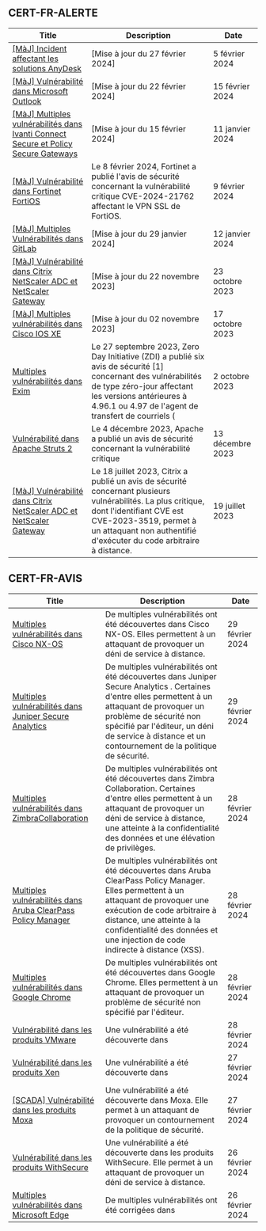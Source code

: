 
## CERT-FR-ALERTE
|Title|Description|Date|
|---|---|---|
| [[MàJ] Incident affectant les solutions AnyDesk](https://www.cert.ssi.gouv.fr/alerte/CERTFR-2024-ALE-003/) | [Mise à jour du 27 février 2024]  | 5 février 2024 |
| [[MàJ] Vulnérabilité dans Microsoft Outlook](https://www.cert.ssi.gouv.fr/alerte/CERTFR-2024-ALE-005/) | [Mise à jour du 22 février 2024]  | 15 février 2024 |
| [[MàJ] Multiples vulnérabilités dans Ivanti Connect Secure et Policy Secure Gateways](https://www.cert.ssi.gouv.fr/alerte/CERTFR-2024-ALE-001/) | [Mise à jour du 15 février 2024]  | 11 janvier 2024 |
| [[MàJ] Vulnérabilité dans Fortinet FortiOS](https://www.cert.ssi.gouv.fr/alerte/CERTFR-2024-ALE-004/) | Le 8 février 2024, Fortinet a publié l'avis de sécurité concernant la vulnérabilité critique CVE-2024-21762 affectant le VPN SSL de FortiOS. | 9 février 2024 |
| [[MàJ] Multiples Vulnérabilités dans GitLab](https://www.cert.ssi.gouv.fr/alerte/CERTFR-2024-ALE-002/) | [Mise à jour du 29 janvier 2024]  | 12 janvier 2024 |
| [[MàJ] Vulnérabilité dans Citrix NetScaler ADC et NetScaler Gateway](https://www.cert.ssi.gouv.fr/alerte/CERTFR-2023-ALE-012/) | [Mise à jour du 22 novembre 2023] | 23 octobre 2023 |
| [[MàJ] Multiples vulnérabilités dans Cisco IOS XE](https://www.cert.ssi.gouv.fr/alerte/CERTFR-2023-ALE-011/) | [Mise à jour du 02 novembre 2023] | 17 octobre 2023 |
| [Multiples vulnérabilités dans Exim](https://www.cert.ssi.gouv.fr/alerte/CERTFR-2023-ALE-010/) | Le 27 septembre 2023, Zero Day Initiative (ZDI) a publié six avis de sécurité [1] concernant des vulnérabilités de type zéro-jour affectant les versions antérieures à 4.96.1 ou 4.97 de l'agent de transfert de courriels ( | 2 octobre 2023 |
| [Vulnérabilité dans Apache Struts 2](https://www.cert.ssi.gouv.fr/alerte/CERTFR-2023-ALE-013/) | Le 4 décembre 2023, Apache a publié un avis de sécurité concernant la vulnérabilité critique  | 13 décembre 2023 |
| [[MàJ] Vulnérabilité dans Citrix NetScaler ADC et NetScaler Gateway](https://www.cert.ssi.gouv.fr/alerte/CERTFR-2023-ALE-008/) | Le 18 juillet 2023, Citrix a publié un avis de sécurité concernant plusieurs vulnérabilités. La plus critique, dont l'identifiant CVE est CVE-2023-3519, permet à un attaquant non authentifié d'exécuter du code arbitraire à distance. | 19 juillet 2023 |
## CERT-FR-AVIS
|Title|Description|Date|
|---|---|---|
| [Multiples vulnérabilités dans Cisco NX-OS](https://www.cert.ssi.gouv.fr/avis/CERTFR-2024-AVI-0174/) | De multiples vulnérabilités ont été découvertes dans Cisco NX-OS. Elles permettent à un attaquant de provoquer un déni de service à distance. | 29 février 2024 |
| [Multiples vulnérabilités dans Juniper Secure Analytics](https://www.cert.ssi.gouv.fr/avis/CERTFR-2024-AVI-0173/) | De multiples vulnérabilités ont été découvertes dans Juniper Secure Analytics . Certaines d'entre elles permettent à un attaquant de provoquer un problème de sécurité non spécifié par l'éditeur, un déni de service à distance et un contournement de la politique de sécurité. | 29 février 2024 |
| [Multiples vulnérabilités dans ZimbraCollaboration](https://www.cert.ssi.gouv.fr/avis/CERTFR-2024-AVI-0172/) | De multiples vulnérabilités ont été découvertes dans Zimbra Collaboration. Certaines d'entre elles permettent à un attaquant de provoquer un déni de service à distance, une atteinte à la confidentialité des données et une élévation de privilèges. | 28 février 2024 |
| [Multiples vulnérabilités dans Aruba ClearPass Policy Manager](https://www.cert.ssi.gouv.fr/avis/CERTFR-2024-AVI-0171/) | De multiples vulnérabilités ont été découvertes dans Aruba ClearPass Policy Manager. Elles permettent à un attaquant de provoquer une exécution de code arbitraire à distance, une atteinte à la confidentialité des données et une injection de code indirecte à distance (XSS). | 28 février 2024 |
| [Multiples vulnérabilités dans Google Chrome](https://www.cert.ssi.gouv.fr/avis/CERTFR-2024-AVI-0170/) | De multiples vulnérabilités ont été découvertes dans Google Chrome. Elles permettent à un attaquant de provoquer un problème de sécurité non spécifié par l'éditeur. | 28 février 2024 |
| [Vulnérabilité dans les produits VMware](https://www.cert.ssi.gouv.fr/avis/CERTFR-2024-AVI-0169/) | Une vulnérabilité a été découverte dans  | 28 février 2024 |
| [Vulnérabilité dans les produits Xen](https://www.cert.ssi.gouv.fr/avis/CERTFR-2024-AVI-0168/) | Une vulnérabilité a été découverte dans  | 27 février 2024 |
| [[SCADA] Vulnérabilité dans les produits Moxa](https://www.cert.ssi.gouv.fr/avis/CERTFR-2024-AVI-0167/) | Une vulnérabilité a été découverte dans Moxa. Elle permet à un attaquant de provoquer un contournement de la politique de sécurité. | 27 février 2024 |
| [Vulnérabilité dans les produits WithSecure](https://www.cert.ssi.gouv.fr/avis/CERTFR-2024-AVI-0166/) | Une vulnérabilité a été découverte dans les produits WithSecure. Elle permet à un attaquant de provoquer un déni de service à distance. | 26 février 2024 |
| [Multiples vulnérabilités dans Microsoft Edge](https://www.cert.ssi.gouv.fr/avis/CERTFR-2024-AVI-0165/) | De multiples vulnérabilités ont été corrigées dans  | 26 février 2024 |

